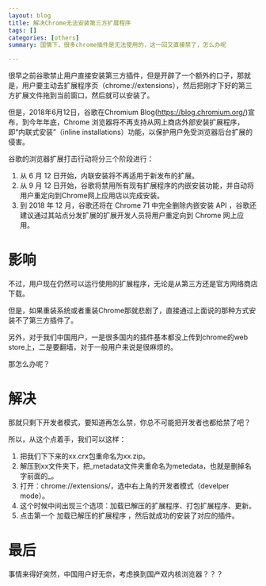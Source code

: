 ```yaml
---
layout: blog
title: 解决Chrome无法安装第三方扩展程序
tags: []
categories: [others]
summary: 国情下，很多chrome插件是无法使用的，这一回又直接禁了，怎么办呢

---
```


很早之前谷歌禁止用户直接安装第三方插件，但是开辟了一个额外的口子，那就是，用户要主动去扩展程序页（chrome://extensions），然后把刚才下好的第三方扩展文件拖到当前窗口，然后就可以安装了。

但是，2018年6月12日，谷歌在Chromium Blog(https://blog.chromium.org/)宣布，到今年年底，Chrome 浏览器将不再支持从网上商店外部安装扩展程序，即“内联式安装”（inline installations）功能，以保护用户免受浏览器后台扩展的侵害。

谷歌的浏览器扩展打击行动将分三个阶段进行：

1. 从 6 月 12 日开始，内联安装将不再适用于新发布的扩展。
1. 从 9 月 12 日开始，谷歌将禁用所有现有扩展程序的内嵌安装功能，并自动将用户重定向到Chrome网上应用店以完成安装。
1. 到 2018 年 12 月，谷歌还将在 Chrome 71 中完全删除内嵌安装 API ，谷歌还建议通过其站点分发扩展的扩展开发人员将用户重定向到 Chrome 网上应用。

# 影响

不过，用户现在仍然可以运行使用的扩展程序，无论是从第三方还是官方网络商店下载。

但是，如果重装系统或者重装Chrome那就悲剧了，直接通过上面说的那种方式安装不了第三方插件了。

另外，对于我们中国用户，一是很多国内的插件基本都没上传到chrome的web store上，二是要翻墙，对于一般用户来说是很麻烦的。

那怎么办呢？

# 解决

那就只剩下开发者模式，要知道再怎么禁，你总不可能把开发者也都给禁了吧？

所以，从这个点着手，我们可以这样：

1. 把我们下下来的xx.crx包重命名为xx.zip。
2. 解压到xx文件夹下，把_metadata文件夹重命名为metedata，也就是删掉名字前面的_。
3. 打开：chrome://extensions/，选中右上角的开发者模式（develper mode）。
4. 这个时候中间出现三个选项：加载已解压的扩展程序、打包扩展程序、更新。
5. 点击第一个 加载已解压的扩展程序 ，然后就成功的安装了对应的插件。

# 最后

事情来得好突然，中国用户好无奈，考虑换到国产双内核浏览器？？？
